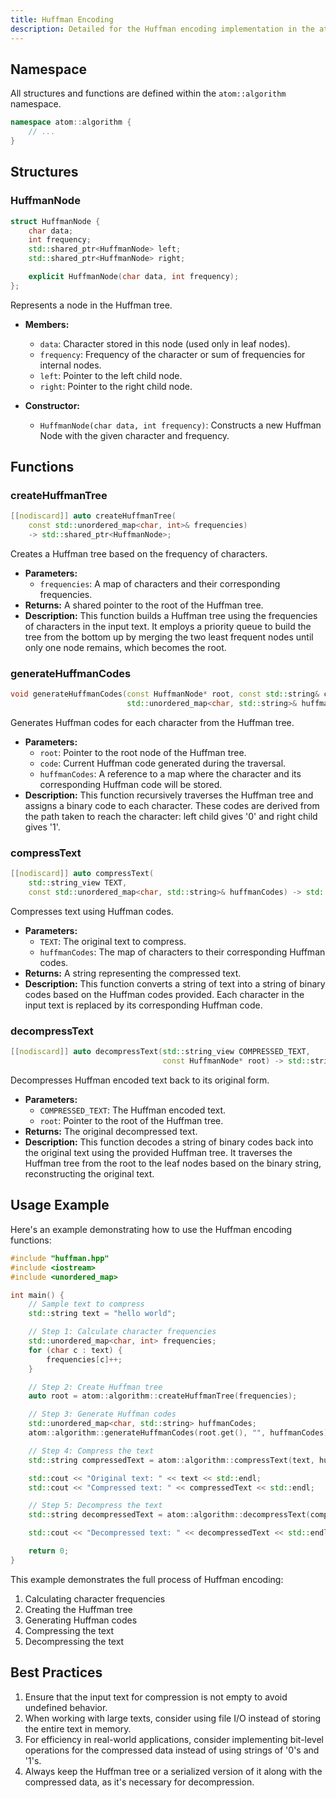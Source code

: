 ```yaml
---
title: Huffman Encoding
description: Detailed for the Huffman encoding implementation in the atom::algorithm namespace, including structures, functions, and usage examples for creating Huffman trees, generating codes, compressing, and decompressing text.
---
```


## Namespace

All structures and functions are defined within the `atom::algorithm` namespace.

```cpp
namespace atom::algorithm {
    // ...
}
```

## Structures

### HuffmanNode

```cpp
struct HuffmanNode {
    char data;
    int frequency;
    std::shared_ptr<HuffmanNode> left;
    std::shared_ptr<HuffmanNode> right;

    explicit HuffmanNode(char data, int frequency);
};
```

Represents a node in the Huffman tree.

- **Members:**

  - `data`: Character stored in this node (used only in leaf nodes).
  - `frequency`: Frequency of the character or sum of frequencies for internal nodes.
  - `left`: Pointer to the left child node.
  - `right`: Pointer to the right child node.

- **Constructor:**
  - `HuffmanNode(char data, int frequency)`: Constructs a new Huffman Node with the given character and frequency.

## Functions

### createHuffmanTree

```cpp
[[nodiscard]] auto createHuffmanTree(
    const std::unordered_map<char, int>& frequencies)
    -> std::shared_ptr<HuffmanNode>;
```

Creates a Huffman tree based on the frequency of characters.

- **Parameters:**
  - `frequencies`: A map of characters and their corresponding frequencies.
- **Returns:** A shared pointer to the root of the Huffman tree.
- **Description:** This function builds a Huffman tree using the frequencies of characters in the input text. It employs a priority queue to build the tree from the bottom up by merging the two least frequent nodes until only one node remains, which becomes the root.

### generateHuffmanCodes

```cpp
void generateHuffmanCodes(const HuffmanNode* root, const std::string& code,
                          std::unordered_map<char, std::string>& huffmanCodes);
```

Generates Huffman codes for each character from the Huffman tree.

- **Parameters:**
  - `root`: Pointer to the root node of the Huffman tree.
  - `code`: Current Huffman code generated during the traversal.
  - `huffmanCodes`: A reference to a map where the character and its corresponding Huffman code will be stored.
- **Description:** This function recursively traverses the Huffman tree and assigns a binary code to each character. These codes are derived from the path taken to reach the character: left child gives '0' and right child gives '1'.

### compressText

```cpp
[[nodiscard]] auto compressText(
    std::string_view TEXT,
    const std::unordered_map<char, std::string>& huffmanCodes) -> std::string;
```

Compresses text using Huffman codes.

- **Parameters:**
  - `TEXT`: The original text to compress.
  - `huffmanCodes`: The map of characters to their corresponding Huffman codes.
- **Returns:** A string representing the compressed text.
- **Description:** This function converts a string of text into a string of binary codes based on the Huffman codes provided. Each character in the input text is replaced by its corresponding Huffman code.

### decompressText

```cpp
[[nodiscard]] auto decompressText(std::string_view COMPRESSED_TEXT,
                                  const HuffmanNode* root) -> std::string;
```

Decompresses Huffman encoded text back to its original form.

- **Parameters:**
  - `COMPRESSED_TEXT`: The Huffman encoded text.
  - `root`: Pointer to the root of the Huffman tree.
- **Returns:** The original decompressed text.
- **Description:** This function decodes a string of binary codes back into the original text using the provided Huffman tree. It traverses the Huffman tree from the root to the leaf nodes based on the binary string, reconstructing the original text.

## Usage Example

Here's an example demonstrating how to use the Huffman encoding functions:

```cpp
#include "huffman.hpp"
#include <iostream>
#include <unordered_map>

int main() {
    // Sample text to compress
    std::string text = "hello world";

    // Step 1: Calculate character frequencies
    std::unordered_map<char, int> frequencies;
    for (char c : text) {
        frequencies[c]++;
    }

    // Step 2: Create Huffman tree
    auto root = atom::algorithm::createHuffmanTree(frequencies);

    // Step 3: Generate Huffman codes
    std::unordered_map<char, std::string> huffmanCodes;
    atom::algorithm::generateHuffmanCodes(root.get(), "", huffmanCodes);

    // Step 4: Compress the text
    std::string compressedText = atom::algorithm::compressText(text, huffmanCodes);

    std::cout << "Original text: " << text << std::endl;
    std::cout << "Compressed text: " << compressedText << std::endl;

    // Step 5: Decompress the text
    std::string decompressedText = atom::algorithm::decompressText(compressedText, root.get());

    std::cout << "Decompressed text: " << decompressedText << std::endl;

    return 0;
}
```

This example demonstrates the full process of Huffman encoding:

1. Calculating character frequencies
2. Creating the Huffman tree
3. Generating Huffman codes
4. Compressing the text
5. Decompressing the text

## Best Practices

1. Ensure that the input text for compression is not empty to avoid undefined behavior.
2. When working with large texts, consider using file I/O instead of storing the entire text in memory.
3. For efficiency in real-world applications, consider implementing bit-level operations for the compressed data instead of using strings of '0's and '1's.
4. Always keep the Huffman tree or a serialized version of it along with the compressed data, as it's necessary for decompression.
